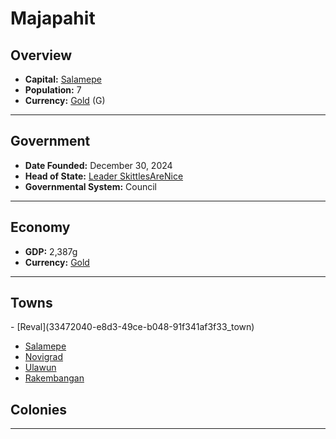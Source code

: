 <!--UNDEDITED FILE, remove this entire line if this file has been edited!-->
# <!--NAME-->Majapahit<!--NAME-->

## Overview

- **Capital:** <!--CAPITAL_LINK-->[Salamepe](cee46014-276a-454d-b5d7-6ce3c057e191_town)<!--CAPITAL_LINK-->
- **Population:** <!--POPULATION-->7<!--POPULATION-->
- **Currency:** <!--CURRENCY_LINK-->[Gold](Gold_currency)<!--CURRENCY_LINK--> (<!--CURRENCY_ABV-->G<!--CURRENCY_ABV-->)

---

## Government

- **Date Founded:** <!--FOUNDED-->December 30, 2024<!--FOUNDED-->
- **Head of State:** <!--LEADER_TITLE_LINK-->[Leader SkittlesAreNice](SkittlesAreNice_user)<!--LEADER_TITLE_LINK-->
- **Governmental System:** <!--GOVERNMENT-->Council<!--GOVERNMENT-->

---

## Economy

- **GDP:** <!--GDP-->2,387g<!--GDP-->
- **Currency:** <!--CURRENCY_LINK-->[Gold](Gold_currency)<!--CURRENCY_LINK-->

---

## Towns

<!--TOWNS-->- [Reval](33472040-e8d3-49ce-b048-91f341af3f33_town)
- [Salamepe](cee46014-276a-454d-b5d7-6ce3c057e191_town)
- [Novigrad](37e63f63-bec1-497d-b903-29fbe3256f44_town)
- [Ulawun](6944444c-3834-48f3-917c-84db1aedf39a_town)
- [Rakembangan](ff79f7d2-199e-4bc3-810d-bdf856427a2b_town)<!--TOWNS-->

## Colonies

<!--COLONIES--><!--COLONIES-->

---